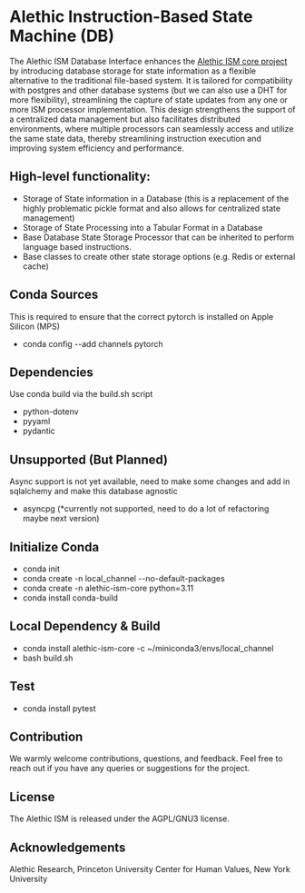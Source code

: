 # Alethic Instruction-Based State Machine (DB)
The Alethic ISM Database Interface enhances the [Alethic ISM core project](https://github.com/quantumwake/alethic-ism-core) by introducing database storage for state information as a flexible alternative to the traditional file-based system. It is tailored for compatibility with postgres and other database systems (but we can also use a DHT for more flexibility), streamlining the capture of state updates from any one or more ISM processor implementation. This design strengthens the support of a centralized data management but also facilitates distributed environments, where multiple processors can seamlessly access and utilize the same state data, thereby streamlining instruction execution and improving system efficiency and performance.

## High-level functionality:
- Storage of State information in a Database (this is a replacement of the highly problematic pickle format and also allows for centralized state management)
- Storage of State Processing into a Tabular Format in a Database
- Base Database State Storage Processor that can be inherited to perform language based instructions.
- Base classes to create other state storage options (e.g. Redis or external cache)

## Conda Sources
This is required to ensure that the correct pytorch is installed on Apple Silicon (MPS)

- conda config --add channels pytorch

## Dependencies

Use conda build via the build.sh script

- python-dotenv
- pyyaml
- pydantic

## Unsupported (But Planned)
Async support is not yet available, need to make some changes and add in sqlalchemy and make this database agnostic

- asyncpg (*currently not supported, need to do a lot of refactoring maybe next version)

## Initialize Conda

- conda init
- conda create -n local_channel --no-default-packages
- conda create -n alethic-ism-core python=3.11
- conda install conda-build

## Local Dependency & Build
- conda install alethic-ism-core -c ~/miniconda3/envs/local_channel
- bash build.sh

## Test
- conda install pytest

## Contribution
We warmly welcome contributions, questions, and feedback. Feel free to reach out if you have any queries or suggestions for the project.

## License
The Alethic ISM is released under the AGPL/GNU3 license.

## Acknowledgements
Alethic Research, Princeton University Center for Human Values, New York University
